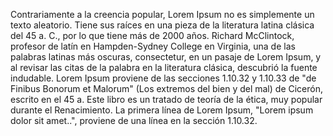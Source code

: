 Contrariamente a la creencia popular, Lorem Ipsum no es simplemente un 
texto aleatorio. Tiene sus raíces en una pieza de la literatura latina 
clásica del 45 a. C., por lo que tiene más de 2000 años. Richard 
McClintock, profesor de latín en Hampden-Sydney College en Virginia,
una de las palabras latinas más oscuras, consectetur, en un 
pasaje de Lorem Ipsum, y al revisar las citas de la palabra en la
literatura clásica, descubrió la fuente indudable. Lorem Ipsum 
proviene de las secciones 1.10.32 y 1.10.33 de "de Finibus Bonorum et 
Malorum" (Los extremos del bien y del mal) de Cicerón, escrito en el 
45 a. Este libro es un tratado de teoría de la ética, muy popular 
durante el Renacimiento. La primera línea de Lorem Ipsum, "Lorem 
ipsum dolor sit amet..", proviene de una línea en la sección 1.10.32.
